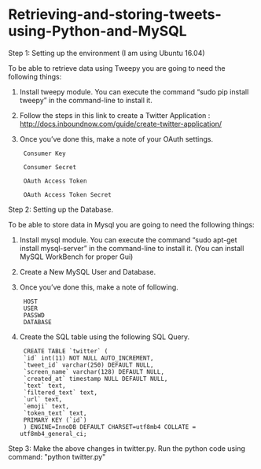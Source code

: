 # Retrieving-and-storing-tweets-using-Python-and-MySQL

Step 1: Setting up the environment (I am using Ubuntu 16.04)

To be able to retrieve data using Tweepy you are going to need the following things:

1) Install tweepy module. You can execute the command “sudo pip install tweepy” in the command-line to install it.
2) Follow the steps in this link to create a Twitter Application : http://docs.inboundnow.com/guide/create-twitter-application/
3) Once you’ve done this, make a note of your OAuth settings.

	    Consumer Key 
    
        Consumer Secret 

        OAuth Access Token 
	
        OAuth Access Token Secret
 
Step 2: Setting up the Database. 

To be able to store data in Mysql you are going to need the following things:

1) Install mysql module. You can execute the command “sudo apt-get install mysql-server” in the command-line to install it. (You can install MySQL WorkBench for proper Gui)
2) Create a New MySQL User and Database.
3) Once you’ve done this, make a note of following.	 

    	HOST
	    USER
	    PASSWD
	    DATABASE
4) Create the SQL table using the following SQL Query.

        CREATE TABLE `twitter` (
        `id` int(11) NOT NULL AUTO_INCREMENT,
        `tweet_id` varchar(250) DEFAULT NULL,
        `screen_name` varchar(128) DEFAULT NULL,
        `created_at` timestamp NULL DEFAULT NULL,
        `text` text,
        `filtered_text` text,
        `url` text,
        `emoji` text,
        `token_text` text,
        PRIMARY KEY (`id`)
        ) ENGINE=InnoDB DEFAULT CHARSET=utf8mb4 COLLATE = utf8mb4_general_ci;
        
Step 3: Make the above changes in twitter.py. Run the python code using command: "python twitter.py"
